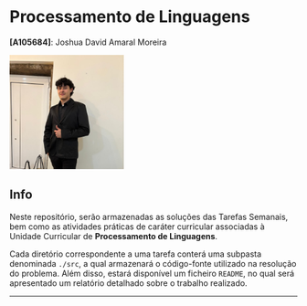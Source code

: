 # Processamento de Linguagens

**[A105684]**: Joshua David Amaral Moreira

<div>
  <img alt="Joshua" src="Imagem.jpg" width="200px"></img>  
</div>

## Info
Neste repositório, serão armazenadas as soluções das Tarefas Semanais,
bem como as atividades práticas de caráter curricular associadas à
Unidade Curricular de **Processamento de Linguagens**.  

Cada diretório correspondente a uma tarefa conterá uma subpasta
denominada `./src`, a qual armazenará o código-fonte utilizado na
resolução do problema. Além disso, estará disponível um ficheiro `README`,
no qual será apresentado um relatório detalhado sobre o trabalho
realizado.

---
